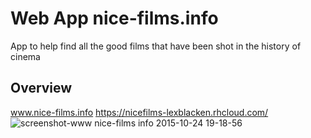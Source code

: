 # Web App nice-films.info
App to help find all the good films that have been shot in the history of cinema
## Overview  
www.nice-films.info
https://nicefilms-lexblacken.rhcloud.com/
![screenshot-www nice-films info 2015-10-24 19-18-56](https://cloud.githubusercontent.com/assets/13981035/10711471/f9434eca-7a84-11e5-870f-ba68b98e6354.jpg)
